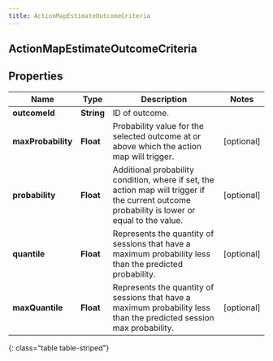 ```yaml
---
title: ActionMapEstimateOutcomeCriteria
---
```

## ActionMapEstimateOutcomeCriteria


## Properties

| Name | Type | Description | Notes |
| ------------ | ------------- | ------------- | ------------- |
| **outcomeId** | <!----><!---->**String**<!----> | ID of outcome. |  |
| **maxProbability** | <!----><!---->**Float**<!----> | Probability value for the selected outcome at or above which the action map will trigger. |  [optional] |
| **probability** | <!----><!---->**Float**<!----> | Additional probability condition, where if set, the action map will trigger if the current outcome probability is lower or equal to the value. |  [optional] |
| **quantile** | <!----><!---->**Float**<!----> | Represents the quantity of sessions that have a maximum probability less than the predicted probability. |  [optional] |
| **maxQuantile** | <!----><!---->**Float**<!----> | Represents the quantity of sessions that have a maximum probability less than the predicted session max probability. |  [optional] |
{: class="table table-striped"}



